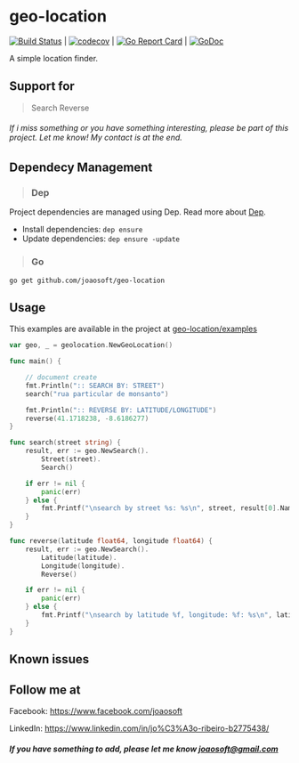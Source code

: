 # geo-location
[![Build Status](https://travis-ci.org/joaosoft/geo-location.svg?branch=master)](https://travis-ci.org/joaosoft/geo-location) | [![codecov](https://codecov.io/gh/joaosoft/geo-location/branch/master/graph/badge.svg)](https://codecov.io/gh/joaosoft/geo-location) | [![Go Report Card](https://goreportcard.com/badge/github.com/joaosoft/geo-location)](https://goreportcard.com/report/github.com/joaosoft/geo-location) | [![GoDoc](https://godoc.org/github.com/joaosoft/geo-location?status.svg)](https://godoc.org/github.com/joaosoft/geo-location)

A simple location finder.

## Support for 
> Search
> Reverse

###### If i miss something or you have something interesting, please be part of this project. Let me know! My contact is at the end.

## Dependecy Management 
>### Dep

Project dependencies are managed using Dep. Read more about [Dep](https://github.com/golang/dep).
* Install dependencies: `dep ensure`
* Update dependencies: `dep ensure -update`


>### Go
```
go get github.com/joaosoft/geo-location
```

## Usage 
This examples are available in the project at [geo-location/examples](https://github.com/joaosoft/geo-location/tree/master/examples)

```go
var geo, _ = geolocation.NewGeoLocation()

func main() {

	// document create
	fmt.Println(":: SEARCH BY: STREET")
	search("rua particular de monsanto")

	fmt.Println(":: REVERSE BY: LATITUDE/LONGITUDE")
	reverse(41.1718238, -8.6186277)
}

func search(street string) {
	result, err := geo.NewSearch().
		Street(street).
		Search()

	if err != nil {
		panic(err)
	} else {
		fmt.Printf("\nsearch by street %s: %s\n", street, result[0].Name)
	}
}

func reverse(latitude float64, longitude float64) {
	result, err := geo.NewSearch().
		Latitude(latitude).
		Longitude(longitude).
		Reverse()

	if err != nil {
		panic(err)
	} else {
		fmt.Printf("\nsearch by latitude %f, longitude: %f: %s\n", latitude, longitude, result[0].Name)
	}
}
```

## Known issues

## Follow me at
Facebook: https://www.facebook.com/joaosoft

LinkedIn: https://www.linkedin.com/in/jo%C3%A3o-ribeiro-b2775438/

##### If you have something to add, please let me know joaosoft@gmail.com
